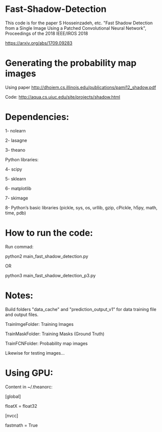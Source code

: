 # Fast-Shadow-Detection

This code is for the paper S Hosseinzadeh, etc. "Fast Shadow Detection from a Single Image Using a Patched Convolutional Neural Network", Proceedings of the 2018 IEEE/IROS 2018

https://arxiv.org/abs/1709.09283

# Generating the probability map images

Using paper http://dhoiem.cs.illinois.edu/publications/pami12_shadow.pdf

Code: http://aqua.cs.uiuc.edu/site/projects/shadow.html

# Dependencies:
1- nolearn

2- lasagne

3- theano

Python libraries:

4- scipy

5- sklearn

6- matplotlib

7- skimage

8- Python’s basic libraries (pickle, sys, os, urllib, gzip, cPickle, h5py, math, time, pdb)

# How to run the code:

Run commad:

python2 main_fast_shadow_detection.py 

OR

python3 main_fast_shadow_detection_p3.py

# Notes: 

Build folders "data_cache" and "prediction_output_v1" for data training file and output files.

TrainImgeFolder: Training Images

TrainMaskFolder: Training Masks (Ground Truth)

TrainFCNFolder: Probability map images

Likewise for testing images…

# Using GPU:

Content in ~/.theanorc:

[global]

floatX = float32

[nvcc]

fastmath = True
